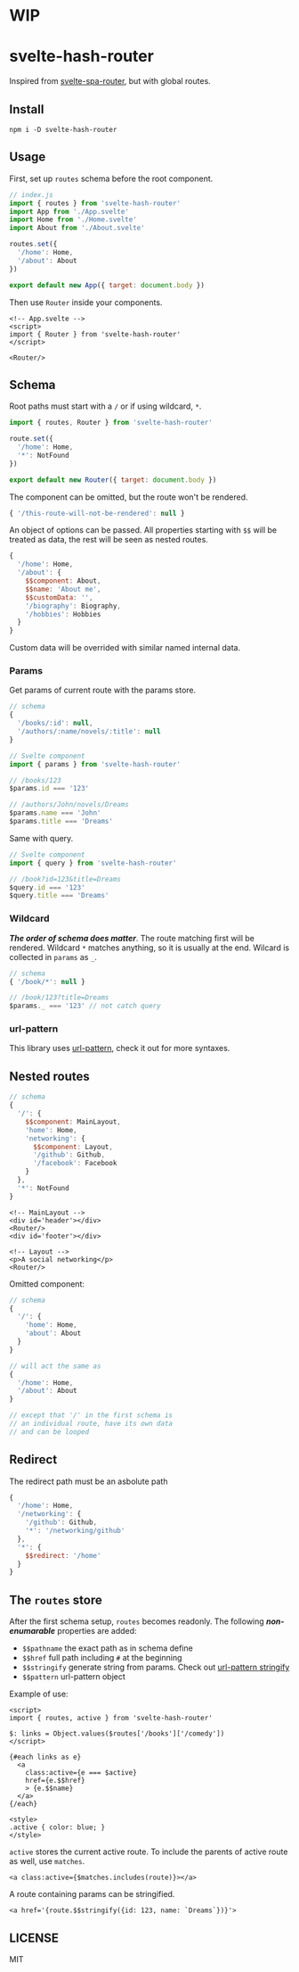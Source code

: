 # WIP
# svelte-hash-router
Inspired from [svelte-spa-router](https://github.com/ItalyPaleAle/svelte-spa-router), but with global routes.

## Install
```
npm i -D svelte-hash-router
```

## Usage
First, set up `routes` schema before the root component.
```javascript
// index.js
import { routes } from 'svelte-hash-router'
import App from './App.svelte'
import Home from './Home.svelte'
import About from './About.svelte'

routes.set({
  '/home': Home,
  '/about': About 
})

export default new App({ target: document.body })
```

Then use `Router` inside your components.
```svelte
<!-- App.svelte -->
<script>
import { Router } from 'svelte-hash-router'
</script>

<Router/>
```

## Schema
Root paths must start with a `/` or if using wildcard, `*`.
```javascript
import { routes, Router } from 'svelte-hash-router'

route.set({
  '/home': Home,
  '*': NotFound
})

export default new Router({ target: document.body })
```

The component can be omitted, but the route won't be rendered.
```javascript
{ '/this-route-will-not-be-rendered': null }
```

An object of options can be passed. All properties starting with `$$` will be treated as data, the rest will be seen as nested routes.
```javascript
{
  '/home': Home,
  '/about': {
    $$component: About,
    $$name: 'About me',
    $$customData: '',
    '/biography': Biography,
    '/hobbies': Hobbies 
  }
}
```

Custom data will be overrided with similar named internal data.

### Params
Get params of current route with the params store.
```javascript
// schema
{
  '/books/:id': null,
  '/authors/:name/novels/:title': null
}

// Svelte component
import { params } from 'svelte-hash-router'

// /books/123
$params.id === '123'

// /authors/John/novels/Dreams
$params.name === 'John'
$params.title === 'Dreams'

```

Same with query.
```javascript
// Svelte component
import { query } from 'svelte-hash-router'

// /book?id=123&title=Dreams
$query.id === '123'
$query.title === 'Dreams'
```

### Wildcard
__*The order of schema does matter*__. The route matching first will be rendered. Wildcard `*` matches anything, so it is usually at the end. Wilcard is collected in `params` as `_`.
```javascript
// schema
{ '/book/*': null }

// /book/123?title=Dreams
$params._ === '123' // not catch query
```

### url-pattern
This library uses [url-pattern](https://github.com/snd/url-pattern), check it out for more syntaxes.

## Nested routes
```javascript
// schema
{
  '/': {
    $$component: MainLayout,
    'home': Home,
    'networking': {
      $$component: Layout,
      '/github': Github,
      '/facebook': Facebook
    }
  },
  '*': NotFound
}
```

```svelte
<!-- MainLayout -->
<div id='header'></div>
<Router/>
<div id='footer'></div>

<!-- Layout -->
<p>A social networking</p>
<Router/>
```

Omitted component:
```javascript
// schema
{
  '/': {
    'home': Home,
    'about': About
  }
}

// will act the same as
{
  '/home': Home,
  '/about': About
}

// except that '/' in the first schema is
// an individual route, have its own data
// and can be looped
```

## Redirect
The redirect path must be an asbolute path
```javascript
{
  '/home': Home,
  '/networking': {
    '/github': Github,
    '*': '/networking/github'
  },
  '*': {
    $$redirect: '/home'
  }
}

```

## The `routes` store
After the first schema setup, `routes` becomes readonly. The following __*non-enumarable*__ properties are added:

- `$$pathname` the exact path as in schema define
- `$$href` full path including `#` at the beginning
- `$$stringify` generate string from params. Check out [url-pattern stringify](https://github.com/snd/url-pattern#stringify-patterns)
- `$$pattern` url-pattern object

Example of use:
```svelte
<script>
import { routes, active } from 'svelte-hash-router'

$: links = Object.values($routes['/books']['/comedy'])
</script>

{#each links as e}
  <a
    class:active={e === $active}
    href={e.$$href}
    > {e.$$name}
  </a>
{/each}

<style>
.active { color: blue; }
</style>
```

`active` stores the current active route. To include the parents of active route as well, use `matches`.
```svelte
<a class:active={$matches.includes(route)}></a>
```

A route containing params can be stringified.
```svelte
<a href='{route.$$stringify({id: 123, name: `Dreams`})}'>
```

## LICENSE
MIT
